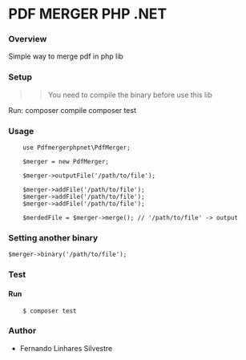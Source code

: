 # PDF MERGER PHP .NET

### Overview

Simple way to merge pdf in php lib

### Setup

>> You need to compile the binary before use this lib

Run:
        composer compile
        composer test

### Usage
        use Pdfmergerphpnet\PdfMerger;

        $merger = new PdfMerger;

        $merger->outputFile('/path/to/file');

        $merger->addFile('/path/to/file');
        $merger->addFile('/path/to/file');
        $merger->addFile('/path/to/file');

        $merdedFile = $merger->merge(); // '/path/to/file' -> output

### Setting another binary
    $merger->binary('/path/to/file');

### Test
#### Run
        $ composer test

### Author

- Fernando Linhares Silvestre